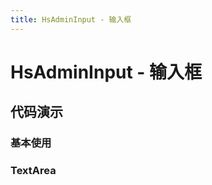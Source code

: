 ```yaml
---
title: HsAdminInput - 输入框
---
```


# HsAdminInput - 输入框

## 代码演示

### 基本使用

<code src="../demos/base.tsx"  background="var(--main-bg-color)" oldtitle="基本使用"></code>

### TextArea

<code src="../demos/textarea.tsx"  background="var(--main-bg-color)" oldtitle="TextArea"></code>


